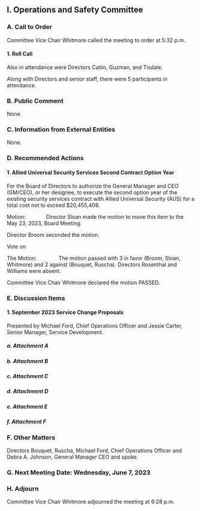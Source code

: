 ## I. Operations and Safety Committee

### A. Call to Order

Committee Vice Chair Whitmore called the meeting to order at 5:32 p.m.

#### 1. Roll Call

Also in attendance were Directors Catlin, Guzman, and Tisdale.

Along with Directors and senior staff, there were 5 participants in attendance.

### B. Public Comment

None.

### C. Information from External Entities

None.

### D. Recommended Actions

#### 1. Allied Universal Security Services Second Contract Option Year

For the Board of Directors to authorize the General Manager and CEO (GM/CEO), or her designee, to execute the second option year of the existing security services contract with Allied Universal Security (AUS) for a total cost not to exceed $20,455,408.

Motion:              Director Sloan made the motion to move this item to the May 23, 2023, Board Meeting.

Director Broom seconded the motion.

Vote on

The Motion:               The motion passed with 3 in favor (Broom, Sloan, Whitmore) and 2 against (Bouquet, Ruscha). Directors Rosenthal and Williams were absent.

Committee Vice Chair Whitmore declared the motion PASSED.

### E. Discussion Items

#### 1. September 2023 Service Change Proposals

Presented by Michael Ford, Chief Operations Officer and Jessie Carter, Senior Manager, Service Development.

##### a. Attachment A

##### b. Attachment B

##### c. Attachment C

##### d. Attachment D

##### e. Attachment E

##### f. Attachment F

### F. Other Matters

Directors Bouquet, Ruscha, Michael Ford, Chief Operations Officer and Debra A. Johnson, General Manager CEO and spoke.

### G. Next Meeting Date: Wednesday, June 7, 2023

### H. Adjourn

Committee Vice Chair Whitmore adjourned the meeting at 6:28 p.m.
